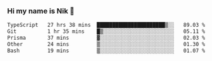 ### Hi my name is Nik 👋

<!--
**NikDoe/NikDoe** is a ✨ _special_ ✨ repository because its `README.md` (this file) appears on your GitHub profile.

Here are some ideas to get you started:

- 🔭 I’m currently working on ...
- 🌱 I’m currently learning ...
- 👯 I’m looking to collaborate on ...
- 🤔 I’m looking for help with ...
- 💬 Ask me about ...
- 📫 How to reach me: ...
- 😄 Pronouns: ...
- ⚡ Fun fact: ...
-->

<!--START_SECTION:waka-->

```txt
TypeScript   27 hrs 38 mins  ██████████████████████▒░░   89.03 %
Git          1 hr 35 mins    █▒░░░░░░░░░░░░░░░░░░░░░░░   05.11 %
Prisma       37 mins         ▓░░░░░░░░░░░░░░░░░░░░░░░░   02.03 %
Other        24 mins         ▒░░░░░░░░░░░░░░░░░░░░░░░░   01.30 %
Bash         19 mins         ▒░░░░░░░░░░░░░░░░░░░░░░░░   01.07 %
```

<!--END_SECTION:waka-->
